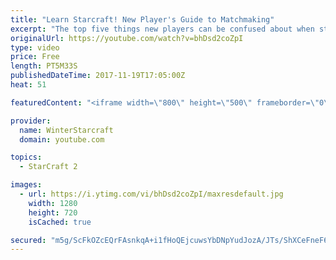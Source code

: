 ```yaml
---
title: "Learn Starcraft! New Player's Guide to Matchmaking"
excerpt: "The top five things new players can be confused about when starting off playing Starcraft 2!"
originalUrl: https://youtube.com/watch?v=bhDsd2coZpI
type: video
price: Free
length: PT5M33S
publishedDateTime: 2017-11-19T17:05:00Z
heat: 51

featuredContent: "<iframe width=\"800\" height=\"500\" frameborder=\"0\" src=\"https://www.youtube.com/embed/bhDsd2coZpI\" allow=\"accelerometer; autoplay; encrypted-media; gyroscope; picture-in-picture\" allowfullscreen></iframe>"

provider:
  name: WinterStarcraft
  domain: youtube.com

topics:
  - StarCraft 2

images:
  - url: https://i.ytimg.com/vi/bhDsd2coZpI/maxresdefault.jpg
    width: 1280
    height: 720
    isCached: true

secured: "m5g/ScFkOZcEQrFAsnkqA+i1fHoQEjcuwsYbDNpYudJozA/JTs/ShXCeFneF62jUnwLmwpV0WqDvQmxd4A6dYRqBts52OpLZQrfb1KQxITPfkqvCwEUPk4LBLfjq2PEX1p5OZMux4LAraCn61Mk1+l7LMRHHTBCeYzhwgXBAwC9DFHWmWHB2eC9Mr1W99uW2BfvSrhzORZWAMOGTDPxdsoMGPGTw+QmMEZpG7IZdYz06lEh6LiXq6nDvw+IKXai2PefbPs+mIudG0XJuS14rrKNU/wqS9L1bJaHUbjJf/Qj+wqkD/qczS0WYzxLJBcolx8G0SajTD9PrLhFHNRzOV0NcWz4QhnfIjlTatR4m5GRPTtbZ0o8SJbuUk9soDAwlobTbHac4xFiH7UAVk4/XOSgNgmek8LXmKKrfBENgpmA=;jZ/oqNSbkROQOG/RyNDKjQ=="
---
```


